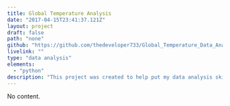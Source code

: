 ```yaml
---
title: Global Temperature Analysis
date: "2017-04-15T23:41:37.121Z"
layout: project
draft: false
path: "none"
github: "https://github.com/thedeveloper733/Global_Temperature_Data_Analysis"
livelink: ""
type: "data analysis"
elements:
  - "python"
description: "This project was created to help put my data analysis skills into practice on a real dataset. Using Pandas, NumPy, and Matplotlib, this project analyzes key statistics about a global climate dataset from UC Berkeley in a Jupyter Notebook."
---
```


No content.